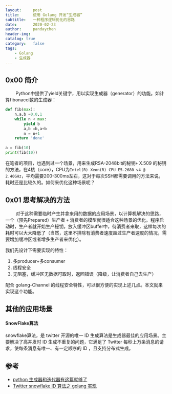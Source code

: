 ```yaml
---
layout:     post
title:      使用 Golang 开发“生成器”
subtitle:   一种程序逻辑优化的思路
date:       2020-02-23
author:     pandaychen
header-img:
catalog: true
category:   false
tags:
    - Golang
    - 生成器
---
```



##  0x00    简介
&emsp;&emsp; Python中提供了yield关键字，用以实现生成器（generator）的功能。如计算fibonacci数的生成器：
```python
def fib(max):
    n,a,b =0,0,1
    while n < max:
        yield b
        a,b =b,a+b
        n = n+1
    return 'done'
 
a = fib(10)
print(fib(10))
```

在笔者的项目，也遇到过一个场景，用来生成RSA-2048bit的秘钥`+` X.509 的秘钥的方法，在4核（core），CPU为`Intel(R) Xeon(R) CPU E5-2680 v4 @ 2.40GHz`，平均需要200-300ms左右，这对于每次SSH都需要调用的方法来说，耗时还是比较久的。如何来优化这种场景呢？

##  0x01    思考解决的方法
&emsp;&emsp; 对于这种需要临时产生并拿来用的数据的应用场景，以计算机解决的思路，一个（预先Prepared）生产者 `+` 消费者的模型就很适合这种场景的优化。程序启动时，生产者就开始生产秘钥，放入缓冲区buffer中，待消费者来取，这样每次的耗时可以大大降低了（当然，这里不排除有消费者速度超过生产者速度的情况，需要增加缓冲区或者增多生产者来优化）。

我们先设计下需要实现的特性：
1.  多producer+多consumer
2.  线程安全
3.  无阻塞，缓冲区无数据可取时，返回错误（降级，让消费者自己去生产）

配合 golang-Channel 的线程安全特性，可以很方便的实现上述几点。本文就来实现这个功能。


##	其他的应用场景

####	SnowFlake算法
snowflake算法，是 twitter 开源的唯一 ID 生成算法是生成器最佳的应用场景。主要解决了高并发时 ID 生成不重复的问题，它满足了 Twitter 每秒上万条消息的请求，使每条消息有唯一、有一定顺序的 ID ，且支持分布式生成。


##	参考
-   [python 生成器和迭代器有这篇就够了](https://www.cnblogs.com/wj-1314/p/8490822.html)
-	[Twitter snowflake ID 算法之 golang 实现](https://segmentfault.com/a/1190000013831352)